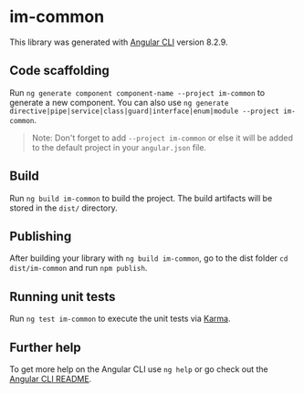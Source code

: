 # im-common

This library was generated with [Angular CLI](https://github.com/angular/angular-cli) version 8.2.9.

## Code scaffolding

Run `ng generate component component-name --project im-common` to generate a new component. You can also use `ng generate directive|pipe|service|class|guard|interface|enum|module --project im-common`.
> Note: Don't forget to add `--project im-common` or else it will be added to the default project in your `angular.json` file. 

## Build

Run `ng build im-common` to build the project. The build artifacts will be stored in the `dist/` directory.

## Publishing

After building your library with `ng build im-common`, go to the dist folder `cd dist/im-common` and run `npm publish`.

## Running unit tests

Run `ng test im-common` to execute the unit tests via [Karma](https://karma-runner.github.io).

## Further help

To get more help on the Angular CLI use `ng help` or go check out the [Angular CLI README](https://github.com/angular/angular-cli/blob/master/README.md).
